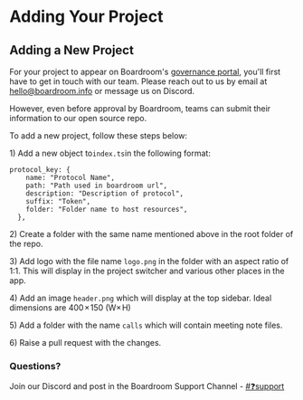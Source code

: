 # Adding Your Project

## Adding a New Project

For your project to appear on Boardroom's [governance portal](https://app.boardroom.info/), you'll first have to get in touch with our team.  Please reach out to us by email at hello@boardroom.info or message us on Discord.  

However, even before approval by Boardroom, teams can submit their information to our open source repo. 

To add a new project, follow these steps below: 

1\) Add a new object to`index.ts`in the following format: 

```text
protocol_key: {
    name: "Protocol Name",
    path: "Path used in boardroom url",
    description: "Description of protocol",
    suffix: "Token",
    folder: "Folder name to host resources",
  },
```

2\) Create a folder with the same name mentioned above in the root folder of the repo.

3\) Add logo with the file name `logo.png` in the folder with an aspect ratio of 1:1. This will display in the project switcher and various other places in the app.

4\) Add an image `header.png` which will display at the top sidebar. Ideal dimensions are 400 × 150 \(W× H\)

5\) Add a folder with the name `calls` which will contain meeting note files.

6\) Raise a pull request with the changes.

### Questions? 

Join our Discord and post in the Boardroom Support Channel - [\#❓support](https://discord.gg/CEZ8WfuK8s) 

